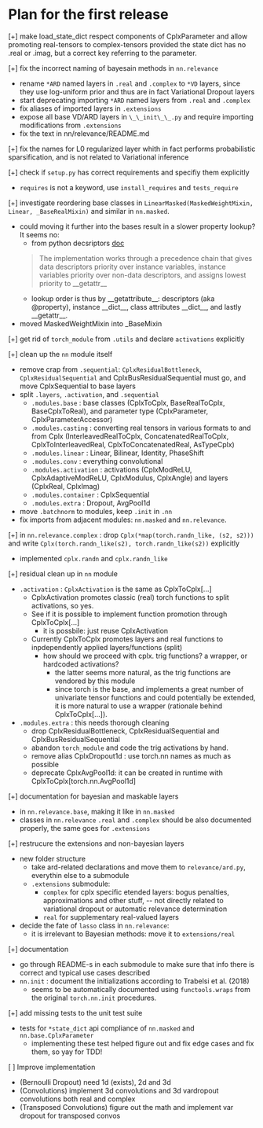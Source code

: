 # Plan for the first release

[+] make load_state_dict respect components of CplxParameter and allow promoting real-tensors to complex-tensors provided the state dict has no .real or .imag, but a correct key referring to the parameter.

[+] fix the incorrect naming of bayesain methods in `nn.relevance`
* rename `*ARD` named layers in `.real` and `.complex` to `*VD` layers, since they use log-uniform prior and thus are in fact Variational Dropout layers
* start deprecating importing `*ARD` named layers from `.real` and `.complex`
* fix aliases of imported layers in `.extensions`
* expose all base VD/ARD layers in `\_\_init\_\_.py` and require importing modifications from `.extensions`
* fix the text in nn/relevance/README.md

[+] fix the names for L0 regularized layer whith in fact performs probabilistic sparsification, and is not related to Variational inference

[+] check if `setup.py` has correct requirements and specifiy them explicitly
* `requires` is not a keyword, use `install_requires` and `tests_require`

[+] investigate reordering base classes in `LinearMasked(MaskedWeightMixin, Linear, _BaseRealMixin)` and similar in `nn.masked`.
* could moving it further into the bases result in a slower property lookup? It seems no:
  * from python decsriptors [doc](https://docs.python.org/3/howto/descriptor.html)
  > The implementation works through a precedence chain that gives data descriptors priority over instance variables, instance variables priority over non-data descriptors, and assigns lowest priority to \_\_getattr\_\_
  * lookup order is thus by \_\_getattribute\_\_: descriptors (aka @property), instance \_\_dict\_\_, class attributes \_\_dict\_\_, and lastly \_\_getattr\_\_.
* moved MaskedWeightMixin into \_BaseMixin

[+] get rid of `torch_module` from `.utils` and declare `activations` explicitly

[+] clean up the `nn` module itself
* remove crap from `.sequential`: `CplxResidualBottleneck`, `CplxResidualSequential` and CplxBusResidualSequential must go, and move CplxSequential to base layers
* split `.layers`, `.activation`, and `.sequential`
  * `.modules.base` : base classes (CplxToCplx, BaseRealToCplx, BaseCplxToReal), and parameter type (CplxParameter, CplxParameterAccessor)
  * `.modules.casting` : converting real tensors in various formats to and from Cplx (InterleavedRealToCplx, ConcatenatedRealToCplx, CplxToInterleavedReal, CplxToConcatenatedReal, AsTypeCplx)
  * `.modules.linear` : Linear, Bilinear, Identity, PhaseShift
  * `.modules.conv` : everything convolutional
  * `.modules.activation` : activations (CplxModReLU, CplxAdaptiveModReLU, CplxModulus, CplxAngle) and layers (CplxReal, CplxImag)
  * `.modules.container` : CplxSequential
  * `.modules.extra` : Dropout, AvgPool1d
* move `.batchnorm` to modules, keep `.init` in `.nn`
* fix imports from adjacent modules: `nn.masked` and `nn.relevance`.

[+] in `nn.relevance.complex` : drop `Cplx(*map(torch.randn_like, (s2, s2)))` and write `Cplx(torch.randn_like(s2), torch.randn_like(s2))` explicitly
* implemented `cplx.randn` and `cplx.randn_like`

[+] residual clean up in `nn` module
* `.activation` : `CplxActivation` is the same as CplxToCplx[...]
  * CplxActivation promotes classic (real) torch functions to split activations, so yes.
  * See if it is possible to implement function promotion through CplxToCplx[...]
    * it is possbile: just reuse CplxActivation
  * Currently CplxToCplx promotes layers and real functions to inpdependently applied layers/functions (split)
    * how should we proceed with cplx. trig functions? a wrapper, or hardcoded activations?
      * the latter seems more natural, as the trig functions are vendored by this module
      * since torch is the base, and implements a great number of univariate tensor functions and could potentially be extended, it is more natural to use a wrapper (rationale behind CplxToCplx[...]).
* `.modules.extra` : this needs thorough cleaning
  * drop CplxResidualBottleneck, CplxResidualSequential and CplxBusResidualSequential
  * abandon `torch_module` and code the trig activations by hand.
  * remove alias CplxDropout1d : use torch.nn names as much as possible
  * deprecate CplxAvgPool1d: it can be created in runtime with CplxToCplx\[torch.nn.AvgPool1d\]

[+] documentation for bayesian and maskable layers
* in `nn.relevance.base`, making it like in `nn.masked`
* classes in `nn.relevance`  `.real` and `.complex` should be also documented properly, the same goes for `.extensions`

[+] restrucure the extensions and non-bayesian layers
* new folder structure
  * take ard-related declarations and move them to `relevance/ard.py`, everythin else to a submodule
  * `.extensions` submodule:
    * `complex` for cplx specific etended layers: bogus penalties, approximations and other stuff, -- not directly related to variational dropout or automatic relevance determination
    * `real` for supplementary real-valued layers
* decide the fate of `lasso` class in `nn.relevance`:
  * it is irrelevant to Bayesian methods: move it to `extensions/real`

[+] documentation
* go through README-s in each submodule to make sure that info there is correct and typical use cases described
* `nn.init` : document the initializations according to Trabelsi et al. (2018)
  * seems to be automatically documented using `functools.wraps` from the original `torch.nn.init` procedures.

[+] add missing tests to the unit test suite
* tests for `*state_dict` api compliance of `nn.masked` and `nn.base.CplxParameter`
  * implementing these test helped figure out and fix edge cases and fix them, so yay for TDD!

[ ] Improve implementation
* (Bernoulli Dropout) need 1d (exists), 2d and 3d
* (Convolutions) implement 3d convolutions and 3d vardropout convolutions both real and complex
* (Transposed Convolutions) figure out the math and implement var dropout for transposed convos

